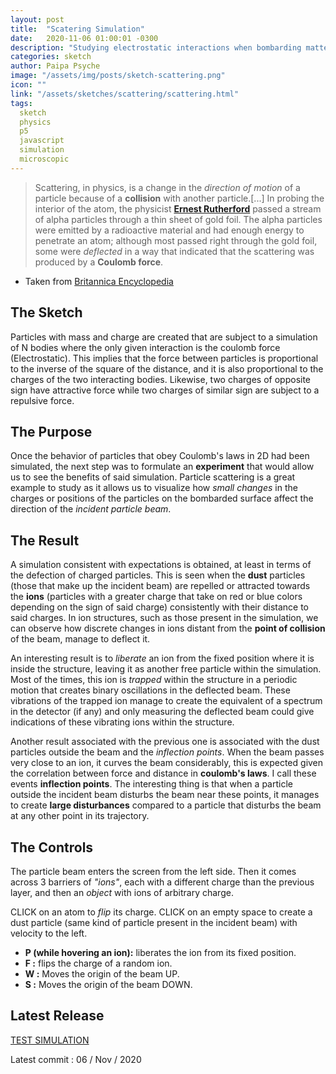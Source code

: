 ```yaml
---
layout: post
title:  "Scatering Simulation"
date:   2020-11-06 01:00:01 -0300
description: "Studying electrostatic interactions when bombarding matter"
categories: sketch
author: Paipa Psyche
image: "/assets/img/posts/sketch-scattering.png"
icon: ""
link: "/assets/sketches/scattering/scattering.html"
tags:
  sketch
  physics
  p5
  javascript
  simulation
  microscopic
---
```



> Scattering, in physics, is a change in the *direction of motion* of a particle because of a **collision** with another particle.[...] In probing the interior of the atom, the physicist [**Ernest Rutherford**](https://en.wikipedia.org/wiki/Ernest_Rutherford) passed a stream of alpha particles through a thin sheet of gold foil. The alpha particles were emitted by a radioactive material and had enough energy to penetrate an atom; although most passed right through the gold foil, some were *deflected* in a way that indicated that the scattering was produced by a **Coulomb force**.

- Taken from [Britannica Encyclopedia](https://www.britannica.com/science/scattering)

## The Sketch

Particles with mass and charge are created that are subject to a simulation of N bodies where the only given interaction is the coulomb force (Electrostatic). This implies that the force between particles is proportional to the inverse of the square of the distance, and it is also proportional to the charges of the two interacting bodies. Likewise, two charges of opposite sign have attractive force while two charges of similar sign are subject to a repulsive force.


## The Purpose
Once the behavior of particles that obey Coulomb's laws in 2D had been simulated, the next step was to formulate an **experiment** that would allow us to see the benefits of said simulation. Particle scattering is a great example to study as it allows us to visualize how *small changes* in the charges or positions of the particles on the bombarded surface affect the direction of the *incident particle beam*.

## The Result
A simulation consistent with expectations is obtained, at least in terms of the defection of charged particles. This is seen when the **dust** particles (those that make up the incident beam) are repelled or attracted towards the **ions** (particles with a greater charge that take on red or blue colors depending on the sign of said charge) consistently with their distance to said charges. In ion structures, such as those present in the simulation, we can observe how discrete changes in ions distant from the **point of collision** of the beam, manage to deflect it.

An interesting result is to *liberate* an ion from the fixed position where it is inside the structure, leaving it as another free particle within the simulation. Most of the times, this ion is *trapped* within the structure in a periodic motion that creates binary oscillations in the deflected beam. These vibrations of the trapped ion manage to create the equivalent of a spectrum in the detector (if any) and only measuring the deflected beam could give indications of these vibrating ions within the structure.

Another result associated with the previous one is associated with the dust particles outside the beam and the *inflection points*. When the beam passes very close to an ion, it curves the beam considerably, this is expected given the correlation between force and distance in **coulomb's laws**. I call these events **inflection points**. The interesting thing is that when a particle outside the incident beam disturbs the beam near these points, it manages to create **large disturbances** compared to a particle that disturbs the beam at any other point in its trajectory.

## The Controls
The particle beam enters the screen from the left side. Then it comes across 3 barriers of *"ions"*, each with a different charge than the previous layer, and then an *object* with ions of arbitrary charge.

CLICK on an atom to *flip* its charge. CLICK on an empty space to create a dust particle (same kind of particle present in the incident beam) with velocity to the left.

* **P (while hovering an ion):** liberates the ion from its fixed position.
* **F :** flips the charge of a random ion.
* **W :** Moves the origin of the beam UP.
* **S :** Moves the origin of the beam DOWN.



## Latest Release
<a href="{{site.baseurl}}/assets/sketches/scattering/scattering.html" class="link-sketch">
<span >
TEST SIMULATION
</span>
</a>

Latest commit : 06  / Nov / 2020

